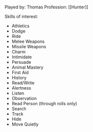 Played by: Thomas
Profession: [[Hunter]]

Skills of interest:
- Athletics
- Dodge
- Ride
- Melee Weapons
- Missile Weapons
- Charm
- Intimidate
- Persuade
- Animal Mastery
- First Aid
- History
- Read/Write
- Alertness
- Listen
- Observation
- Read Person (through rolls only)
- Search
- Track
- Hide
- Move Quietly